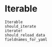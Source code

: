Iterable
========
```@docs
Iterable
should_iterate
iterate!
should_reload_data
fieldnames_for_yaml
```

